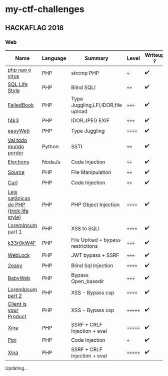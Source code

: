 # my-ctf-challenges

## HACKAFLAG 2018


### Web
Name | Language | Summary | Level | Writeup ?
--- | --- | --- | --- | --- |
[php nao é virus]() | PHP | strcmp PHP | 💀 | ✔️
[SQL Life Style]() | PHP | Blind SQLI | 💀💀 | ✔️
[FailedBook]() | PHP | Type Juggling,LFI,IDOR,file upload | 💀💀💀 | ✔️
[f4k3]() | PHP | IDOR,JPEG EXIF | 💀💀💀 | ✔️
[easyWeb]() | PHP | Type Juggling | 💀💀💀💀 | ✔️
[Vai todo mundo perder]() | Python | SSTI | 💀💀 | ✔️
[Elections]() | NodeJs | Code Injection | 💀💀 | ✔️
[Source](hackaflag2018/source) | PHP | File Manipulation | 💀💀 | ✔️
[Curl]() | PHP | Code Injection | 💀💀 | ✔️
[Leis satânicas do PHP (trick life style)]() | PHP | PHP Object Injection | 💀💀💀💀 | ✔️
[LoremIpsum part 1]() | PHP | XSS to SQLI | 💀💀💀💀 | ✔️
[k33r0kW4F](hackaflag2018/k33r0kw4f) | PHP | File Upload + bypass restrictions | 💀💀💀 | ✔️
[WebLock]() | PHP | JWT bypass + SSRF | 💀💀💀 | ✔️
[2easy]() | PHP | Blind Sql Injection | 💀💀💀💀 | ✔️
[BabyWeb]() | PHP | Bypass Open_basedir | 💀💀💀 | ✔️
[LoremIpsum part 2]() | PHP | XSS - Bypass csp | 💀💀💀💀 | ✔️
[Client is your Product]() | PHP | XSS - Bypass csp | 💀💀💀💀💀 | ✔️
[Xina]() | PHP | SSRF + CRLF Injection + eval | 💀💀💀💀💀 | ✔️
[Pipi]() | PHP | Code Injection | 💀 | ✔️
[Xina]() | PHP | SSRF + CRLF Injection + eval | 💀💀💀💀💀 | ✔️

Updating...
